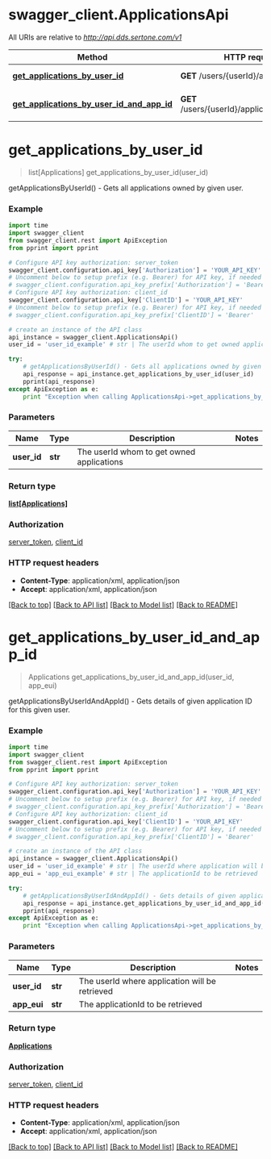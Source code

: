 # swagger_client.ApplicationsApi

All URIs are relative to *http://api.dds.sertone.com/v1*

Method | HTTP request | Description
------------- | ------------- | -------------
[**get_applications_by_user_id**](ApplicationsApi.md#get_applications_by_user_id) | **GET** /users/{userId}/applications | getApplicationsByUserId() - Gets all applications owned by given user.
[**get_applications_by_user_id_and_app_id**](ApplicationsApi.md#get_applications_by_user_id_and_app_id) | **GET** /users/{userId}/applications/{appEui} | getApplicationsByUserIdAndAppId() - Gets details of given application ID for this given user.


# **get_applications_by_user_id**
> list[Applications] get_applications_by_user_id(user_id)

getApplicationsByUserId() - Gets all applications owned by given user.



### Example 
```python
import time
import swagger_client
from swagger_client.rest import ApiException
from pprint import pprint

# Configure API key authorization: server_token
swagger_client.configuration.api_key['Authorization'] = 'YOUR_API_KEY'
# Uncomment below to setup prefix (e.g. Bearer) for API key, if needed
# swagger_client.configuration.api_key_prefix['Authorization'] = 'Bearer'
# Configure API key authorization: client_id
swagger_client.configuration.api_key['ClientID'] = 'YOUR_API_KEY'
# Uncomment below to setup prefix (e.g. Bearer) for API key, if needed
# swagger_client.configuration.api_key_prefix['ClientID'] = 'Bearer'

# create an instance of the API class
api_instance = swagger_client.ApplicationsApi()
user_id = 'user_id_example' # str | The userId whom to get owned applications

try: 
    # getApplicationsByUserId() - Gets all applications owned by given user.
    api_response = api_instance.get_applications_by_user_id(user_id)
    pprint(api_response)
except ApiException as e:
    print "Exception when calling ApplicationsApi->get_applications_by_user_id: %s\n" % e
```

### Parameters

Name | Type | Description  | Notes
------------- | ------------- | ------------- | -------------
 **user_id** | **str**| The userId whom to get owned applications | 

### Return type

[**list[Applications]**](Applications.md)

### Authorization

[server_token](../README.md#server_token), [client_id](../README.md#client_id)

### HTTP request headers

 - **Content-Type**: application/xml, application/json
 - **Accept**: application/xml, application/json

[[Back to top]](#) [[Back to API list]](../README.md#documentation-for-api-endpoints) [[Back to Model list]](../README.md#documentation-for-models) [[Back to README]](../README.md)

# **get_applications_by_user_id_and_app_id**
> Applications get_applications_by_user_id_and_app_id(user_id, app_eui)

getApplicationsByUserIdAndAppId() - Gets details of given application ID for this given user.



### Example 
```python
import time
import swagger_client
from swagger_client.rest import ApiException
from pprint import pprint

# Configure API key authorization: server_token
swagger_client.configuration.api_key['Authorization'] = 'YOUR_API_KEY'
# Uncomment below to setup prefix (e.g. Bearer) for API key, if needed
# swagger_client.configuration.api_key_prefix['Authorization'] = 'Bearer'
# Configure API key authorization: client_id
swagger_client.configuration.api_key['ClientID'] = 'YOUR_API_KEY'
# Uncomment below to setup prefix (e.g. Bearer) for API key, if needed
# swagger_client.configuration.api_key_prefix['ClientID'] = 'Bearer'

# create an instance of the API class
api_instance = swagger_client.ApplicationsApi()
user_id = 'user_id_example' # str | The userId where application will be retrieved
app_eui = 'app_eui_example' # str | The applicationId to be retrieved

try: 
    # getApplicationsByUserIdAndAppId() - Gets details of given application ID for this given user.
    api_response = api_instance.get_applications_by_user_id_and_app_id(user_id, app_eui)
    pprint(api_response)
except ApiException as e:
    print "Exception when calling ApplicationsApi->get_applications_by_user_id_and_app_id: %s\n" % e
```

### Parameters

Name | Type | Description  | Notes
------------- | ------------- | ------------- | -------------
 **user_id** | **str**| The userId where application will be retrieved | 
 **app_eui** | **str**| The applicationId to be retrieved | 

### Return type

[**Applications**](Applications.md)

### Authorization

[server_token](../README.md#server_token), [client_id](../README.md#client_id)

### HTTP request headers

 - **Content-Type**: application/xml, application/json
 - **Accept**: application/xml, application/json

[[Back to top]](#) [[Back to API list]](../README.md#documentation-for-api-endpoints) [[Back to Model list]](../README.md#documentation-for-models) [[Back to README]](../README.md)

